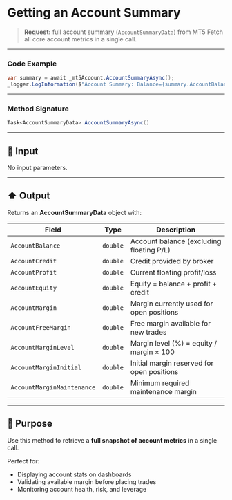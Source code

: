 # Getting an Account Summary

> **Request:** full account summary (`AccountSummaryData`) from MT5
> Fetch all core account metrics in a single call.

---

### Code Example

```csharp
var summary = await _mt5Account.AccountSummaryAsync();
_logger.LogInformation($"Account Summary: Balance={summary.AccountBalance}");
```

---

### Method Signature

```csharp
Task<AccountSummaryData> AccountSummaryAsync()
```

---

## 🔽 Input

No input parameters.

---

## ⬆️ Output

Returns an **AccountSummaryData** object with:

| Field                      | Type     | Description                                |
| -------------------------- | -------- | ------------------------------------------ |
| `AccountBalance`           | `double` | Account balance (excluding floating P/L)   |
| `AccountCredit`            | `double` | Credit provided by broker                  |
| `AccountProfit`            | `double` | Current floating profit/loss               |
| `AccountEquity`            | `double` | Equity = balance + profit + credit         |
| `AccountMargin`            | `double` | Margin currently used for open positions   |
| `AccountFreeMargin`        | `double` | Free margin available for new trades       |
| `AccountMarginLevel`       | `double` | Margin level (%) = equity / margin × 100   |
| `AccountMarginInitial`     | `double` | Initial margin reserved for open positions |
| `AccountMarginMaintenance` | `double` | Minimum required maintenance margin        |

---

## 🎯 Purpose

Use this method to retrieve a **full snapshot of account metrics** in a single call.

Perfect for:

* Displaying account stats on dashboards
* Validating available margin before placing trades
* Monitoring account health, risk, and leverage
